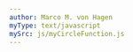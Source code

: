 ```yaml
---
author: Marco M. von Hagen
myType: text/javascript
mySrc: js/myCircleFunction.js
---
```

<script type="{% page.myType %}" src="{% page.mySrc %}">
</script>
